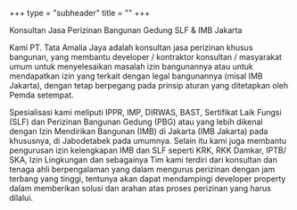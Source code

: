 +++
type = "subheader"
title = ""
+++

Konsultan Jasa Perizinan Bangunan Gedung SLF & IMB Jakarta

Kami PT. Tata Amalia Jaya adalah konsultan jasa perizinan khusus bangunan, yang membantu developer / kontraktor konsultan / masyarakat umum untuk menyelesaikan masalah izin bangunannya atau untuk mendapatkan izin yang terkait dengan legal bangunannya (misal IMB Jakarta), dengan tetap berpegang pada prinsip aturan yang ditetapkan oleh Pemda setempat.

Spesialisasi kami meliputi IPPR, IMP, DIRWAS, BAST, Sertifikat Laik Fungsi (SLF) dan Perizinan Bangunan Gedung (PBG) atau yang lebih dikenal dengan Izin Mendirikan Bangunan (IMB) di Jakarta (IMB Jakarta) pada khususnya, di Jabodetabek pada umumnya. Selain itu kami juga membantu pengurusan izin kelengkapan IMB dan SLF seperti KRK, RKK Damkar, IPTB/ SKA, Izin Lingkungan dan sebagainya Tim kami terdiri dari konsultan dan tenaga ahli berpengalaman yang dalam mengurus perizinan dengan jam terbang yang tinggi, tentunya akan dapat mendampingi developer property dalam memberikan solusi dan arahan atas proses perizinan yang harus dilalui.
